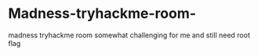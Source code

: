 # Madness-tryhackme-room-
madness tryhackme room somewhat challenging for me and still need root flag 
